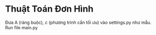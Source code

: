 # Thuật Toán Đơn Hình
Đưa A (ràng buộc), c (phương trình cần tối ưu) vào settings.py như mẫu. Run file main.py